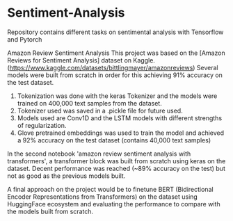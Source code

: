# Sentiment-Analysis
Repository contains different tasks on sentimental analysis with Tensorflow and Pytorch


Amazon Review Sentiment Analysis
This project was based on the [Amazon Reviews for Sentiment Analysis] dataset on Kaggle. (https://www.kaggle.com/datasets/bittlingmayer/amazonreviews)
Several models were built from scratch in order for this achieving 91% accuracy on the test dataset. 

1. Tokenization was done with the keras Tokenizer and the models were trained on 400,000 text samples from the dataset.
2. Tokenizer used was saved in a .pickle file for future used.
3. Models used are Conv1D and the LSTM models with different strengths of regularization. 
4. Glove pretrained embeddings was used to train the model and achieved a 92% accuracy on the test dataset (contains 40,000 text samples)

In the second notebook 'amazon review sentiment analysis with transformers', a transformer block was built from scratch using keras on the dataset. Decent performance was reached (~89% accuracy on the test) but not as good as the previous models built. 

A final approach on the project would be to finetune BERT (Bidirectional Encoder Representations from Transformers) on the dataset using HuggingFace ecosystem and evaluating the performance to compare with the models built from scratch.
